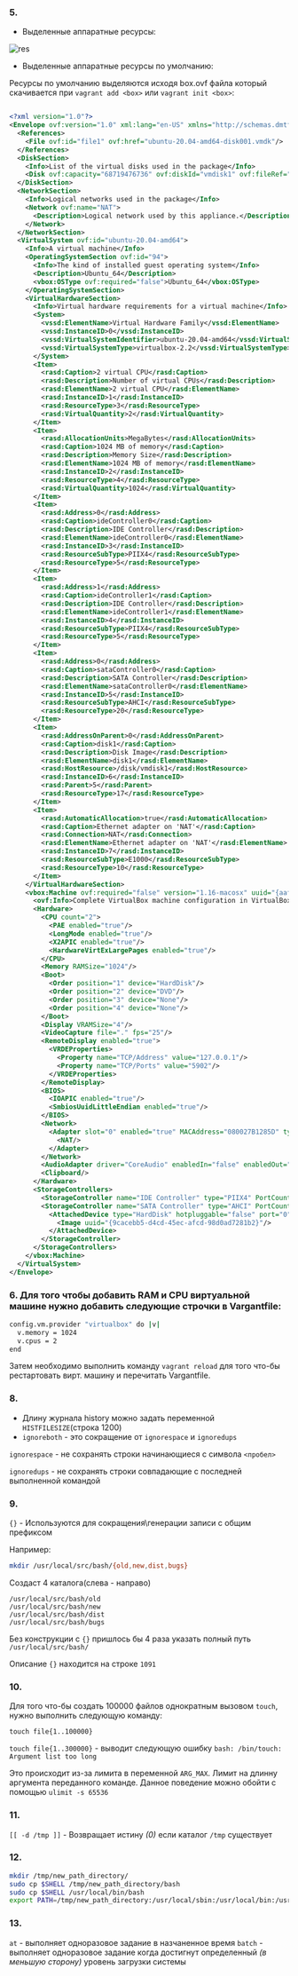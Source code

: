 ### 5.

- Выделенные аппаратные ресурсы:

![res](./src/res.jpg "res")

- Выделенные аппаратные ресурсы по умолчанию: 

Ресурсы по умолчанию выделяются исходя box.ovf файла 
который скачивается при ```vagrant add <box>``` или ```vagrant init <box>```:

```xml

<?xml version="1.0"?>
<Envelope ovf:version="1.0" xml:lang="en-US" xmlns="http://schemas.dmtf.org/ovf/envelope/1" xmlns:ovf="http://schemas.dmtf.org/ovf/envelope/1" xmlns:rasd="http://schemas.dmtf.org/wbem/wscim/1/cim-schema/2/CIM_ResourceAllocationSettingData" xmlns:vssd="http://schemas.dmtf.org/wbem/wscim/1/cim-schema/2/CIM_VirtualSystemSettingData" xmlns:xsi="http://www.w3.org/2001/XMLSchema-instance" xmlns:vbox="http://www.virtualbox.org/ovf/machine">
  <References>
    <File ovf:id="file1" ovf:href="ubuntu-20.04-amd64-disk001.vmdk"/>
  </References>
  <DiskSection>
    <Info>List of the virtual disks used in the package</Info>
    <Disk ovf:capacity="68719476736" ovf:diskId="vmdisk1" ovf:fileRef="file1" ovf:format="http://www.vmware.com/interfaces/specifications/vmdk.html#streamOptimized" vbox:uuid="9cacebb5-d4cd-45ec-afcd-98d0ad7281b2"/>
  </DiskSection>
  <NetworkSection>
    <Info>Logical networks used in the package</Info>
    <Network ovf:name="NAT">
      <Description>Logical network used by this appliance.</Description>
    </Network>
  </NetworkSection>
  <VirtualSystem ovf:id="ubuntu-20.04-amd64">
    <Info>A virtual machine</Info>
    <OperatingSystemSection ovf:id="94">
      <Info>The kind of installed guest operating system</Info>
      <Description>Ubuntu_64</Description>
      <vbox:OSType ovf:required="false">Ubuntu_64</vbox:OSType>
    </OperatingSystemSection>
    <VirtualHardwareSection>
      <Info>Virtual hardware requirements for a virtual machine</Info>
      <System>
        <vssd:ElementName>Virtual Hardware Family</vssd:ElementName>
        <vssd:InstanceID>0</vssd:InstanceID>
        <vssd:VirtualSystemIdentifier>ubuntu-20.04-amd64</vssd:VirtualSystemIdentifier>
        <vssd:VirtualSystemType>virtualbox-2.2</vssd:VirtualSystemType>
      </System>
      <Item>
        <rasd:Caption>2 virtual CPU</rasd:Caption>
        <rasd:Description>Number of virtual CPUs</rasd:Description>
        <rasd:ElementName>2 virtual CPU</rasd:ElementName>
        <rasd:InstanceID>1</rasd:InstanceID>
        <rasd:ResourceType>3</rasd:ResourceType>
        <rasd:VirtualQuantity>2</rasd:VirtualQuantity>
      </Item>
      <Item>
        <rasd:AllocationUnits>MegaBytes</rasd:AllocationUnits>
        <rasd:Caption>1024 MB of memory</rasd:Caption>
        <rasd:Description>Memory Size</rasd:Description>
        <rasd:ElementName>1024 MB of memory</rasd:ElementName>
        <rasd:InstanceID>2</rasd:InstanceID>
        <rasd:ResourceType>4</rasd:ResourceType>
        <rasd:VirtualQuantity>1024</rasd:VirtualQuantity>
      </Item>
      <Item>
        <rasd:Address>0</rasd:Address>
        <rasd:Caption>ideController0</rasd:Caption>
        <rasd:Description>IDE Controller</rasd:Description>
        <rasd:ElementName>ideController0</rasd:ElementName>
        <rasd:InstanceID>3</rasd:InstanceID>
        <rasd:ResourceSubType>PIIX4</rasd:ResourceSubType>
        <rasd:ResourceType>5</rasd:ResourceType>
      </Item>
      <Item>
        <rasd:Address>1</rasd:Address>
        <rasd:Caption>ideController1</rasd:Caption>
        <rasd:Description>IDE Controller</rasd:Description>
        <rasd:ElementName>ideController1</rasd:ElementName>
        <rasd:InstanceID>4</rasd:InstanceID>
        <rasd:ResourceSubType>PIIX4</rasd:ResourceSubType>
        <rasd:ResourceType>5</rasd:ResourceType>
      </Item>
      <Item>
        <rasd:Address>0</rasd:Address>
        <rasd:Caption>sataController0</rasd:Caption>
        <rasd:Description>SATA Controller</rasd:Description>
        <rasd:ElementName>sataController0</rasd:ElementName>
        <rasd:InstanceID>5</rasd:InstanceID>
        <rasd:ResourceSubType>AHCI</rasd:ResourceSubType>
        <rasd:ResourceType>20</rasd:ResourceType>
      </Item>
      <Item>
        <rasd:AddressOnParent>0</rasd:AddressOnParent>
        <rasd:Caption>disk1</rasd:Caption>
        <rasd:Description>Disk Image</rasd:Description>
        <rasd:ElementName>disk1</rasd:ElementName>
        <rasd:HostResource>/disk/vmdisk1</rasd:HostResource>
        <rasd:InstanceID>6</rasd:InstanceID>
        <rasd:Parent>5</rasd:Parent>
        <rasd:ResourceType>17</rasd:ResourceType>
      </Item>
      <Item>
        <rasd:AutomaticAllocation>true</rasd:AutomaticAllocation>
        <rasd:Caption>Ethernet adapter on 'NAT'</rasd:Caption>
        <rasd:Connection>NAT</rasd:Connection>
        <rasd:ElementName>Ethernet adapter on 'NAT'</rasd:ElementName>
        <rasd:InstanceID>7</rasd:InstanceID>
        <rasd:ResourceSubType>E1000</rasd:ResourceSubType>
        <rasd:ResourceType>10</rasd:ResourceType>
      </Item>
    </VirtualHardwareSection>
    <vbox:Machine ovf:required="false" version="1.16-macosx" uuid="{aafc3e24-c659-4332-b081-e02fe33be53f}" name="ubuntu-20.04-amd64" OSType="Ubuntu_64" snapshotFolder="Snapshots" lastStateChange="2021-12-19T19:46:28Z">
      <ovf:Info>Complete VirtualBox machine configuration in VirtualBox format</ovf:Info>
      <Hardware>
        <CPU count="2">
          <PAE enabled="true"/>
          <LongMode enabled="true"/>
          <X2APIC enabled="true"/>
          <HardwareVirtExLargePages enabled="true"/>
        </CPU>
        <Memory RAMSize="1024"/>
        <Boot>
          <Order position="1" device="HardDisk"/>
          <Order position="2" device="DVD"/>
          <Order position="3" device="None"/>
          <Order position="4" device="None"/>
        </Boot>
        <Display VRAMSize="4"/>
        <VideoCapture file="." fps="25"/>
        <RemoteDisplay enabled="true">
          <VRDEProperties>
            <Property name="TCP/Address" value="127.0.0.1"/>
            <Property name="TCP/Ports" value="5902"/>
          </VRDEProperties>
        </RemoteDisplay>
        <BIOS>
          <IOAPIC enabled="true"/>
          <SmbiosUuidLittleEndian enabled="true"/>
        </BIOS>
        <Network>
          <Adapter slot="0" enabled="true" MACAddress="080027B1285D" type="82540EM">
            <NAT/>
          </Adapter>
        </Network>
        <AudioAdapter driver="CoreAudio" enabledIn="false" enabledOut="false"/>
        <Clipboard/>
      </Hardware>
      <StorageControllers>
        <StorageController name="IDE Controller" type="PIIX4" PortCount="2" useHostIOCache="true" Bootable="true"/>
        <StorageController name="SATA Controller" type="AHCI" PortCount="1" useHostIOCache="false" Bootable="true" IDE0MasterEmulationPort="0" IDE0SlaveEmulationPort="1" IDE1MasterEmulationPort="2" IDE1SlaveEmulationPort="3">
          <AttachedDevice type="HardDisk" hotpluggable="false" port="0" device="0">
            <Image uuid="{9cacebb5-d4cd-45ec-afcd-98d0ad7281b2}"/>
          </AttachedDevice>
        </StorageController>
      </StorageControllers>
    </vbox:Machine>
  </VirtualSystem>
</Envelope>

```
### 6. Для того чтобы добавить RAM и CPU виртуальной машине нужно добавить следующие строчки в Vargantfile:

```bash
config.vm.provider "virtualbox" do |v|
  v.memory = 1024
  v.cpus = 2
end
```
Затем необходимо выполнить команду ```vagrant reload``` 
для того что-бы рестартовать вирт. машину и перечитать Vargantfile.

### 8.

- Длину журнала history можно задать переменной ```HISTFILESIZE```(строка 1200)
- ```ignoreboth``` - это сокращение от  ```ignorespace``` и ```ignoredups```

```ignorespace``` - не сохранять строки начинающиеся с символа ```<пробел>```

```ignoredups``` -  не сохранять строки совпадающие с последней выполненной командой

### 9.

```{}```  - Используются для сокращения\генерации записи с общим префиксом

Например:

```bash
mkdir /usr/local/src/bash/{old,new,dist,bugs}
```
Создаст 4 каталога(слева - направо) 
```
/usr/local/src/bash/old
/usr/local/src/bash/new
/usr/local/src/bash/dist
/usr/local/src/bash/bugs
```
Без конструкции с ```{}``` пришлось бы 4 раза указать 
полный путь ```/usr/local/src/bash/```

Описание ```{}``` находится на строке ```1091```



### 10.

Для того что-бы создать 100000 файлов однократным вызовом ```touch```, 
нужно выполнить следующую команду:

```touch file{1..100000}```



```touch file{1..300000}``` - выводит следующую ошибку ```bash: /bin/touch: Argument list too long```

Это происходит из-за лимита в переменной ```ARG_MAX```. Лимит на длинну аргумента переданного команде.
Данное поведение можно обойти с помощью ```ulimit -s 65536```
### 11.

```[[ -d /tmp ]]``` - Возвращает истину *(0)* если каталог ```/tmp``` существует

### 12.

```bash
mkdir /tmp/new_path_directory/
sudo cp $SHELL /tmp/new_path_directory/bash
sudo cp $SHELL /usr/local/bin/bash
export PATH=/tmp/new_path_directory:/usr/local/sbin:/usr/local/bin:/usr/sbin:/bin:/usr/bin:/sbin:/usr/games:/usr/local/games:/snap/bin
```

### 13.

```at``` - выполняет одноразовое задание в назчаненное время
```batch``` - выполняет одноразовое задание когда достигнут определенный *(в меньшую сторону)* уровень загрузки системы